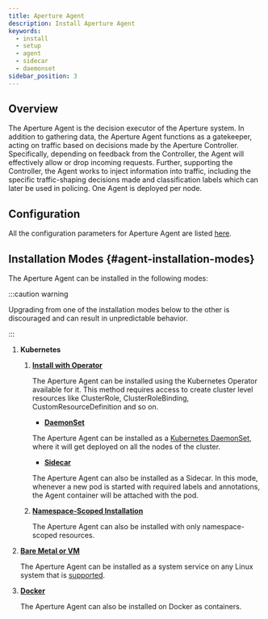 ```yaml
---
title: Aperture Agent
description: Install Aperture Agent
keywords:
  - install
  - setup
  - agent
  - sidecar
  - daemonset
sidebar_position: 3
---
```


## Overview

The Aperture Agent is the decision executor of the Aperture system. In addition
to gathering data, the Aperture Agent functions as a gatekeeper, acting on
traffic based on decisions made by the Aperture Controller. Specifically,
depending on feedback from the Controller, the Agent will effectively allow or
drop incoming requests. Further, supporting the Controller, the Agent works to
inject information into traffic, including the specific traffic-shaping
decisions made and classification labels which can later be used in policing.
One Agent is deployed per node.

## Configuration

All the configuration parameters for Aperture Agent are listed
[here][agent-configuration].

## Installation Modes {#agent-installation-modes}

The Aperture Agent can be installed in the following modes:

:::caution warning

Upgrading from one of the installation modes below to the other is discouraged
and can result in unpredictable behavior.

:::

1. **Kubernetes**

   1. [**Install with Operator**][agent-operator-installation]

      The Aperture Agent can be installed using the Kubernetes Operator
      available for it. This method requires access to create cluster level
      resources like ClusterRole, ClusterRoleBinding, CustomResourceDefinition
      and so on.

      - [**DaemonSet**][agent-daemonset]

      The Aperture Agent can be installed as a [Kubernetes
      DaemonSet][kubernetes-daemonset], where it will get deployed on all the
      nodes of the cluster.

      - [**Sidecar**][agent-sidecar]

      The Aperture Agent can also be installed as a Sidecar. In this mode,
      whenever a new pod is started with required labels and annotations, the
      Agent container will be attached with the pod.

   2. [**Namespace-Scoped Installation**][namespace-scoped-installation]

      The Aperture Agent can also be installed with only namespace-scoped
      resources.

2. [**Bare Metal or VM**][bare-metal]

   The Aperture Agent can be installed as a system service on any Linux system
   that is [supported][supported-platforms].

3. [**Docker**][docker]

   The Aperture Agent can also be installed on Docker as containers.

[docker]: ./docker.md
[bare-metal]: ./bare_metal.md
[agent-configuration]: /reference/configuration/agent.md
[namespace-scoped-installation]:
  ./kubernetes/namespace-scoped/namespace-scoped.md
[agent-sidecar]: ./kubernetes/operator/sidecar.md
[kubernetes-daemonset]:
  https://kubernetes.io/docs/concepts/workloads/controllers/daemonset/
[agent-daemonset]: ./kubernetes/operator/daemonset.md
[agent-operator-installation]: ./kubernetes/operator/operator.md
[supported-platforms]: ../supported-platforms.md
